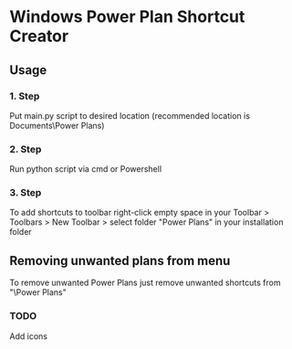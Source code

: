 # Windows Power Plan Shortcut Creator
## Usage
### 1. Step
Put main.py script to desired location (recommended location is Documents\Power Plans\)
### 2. Step
Run python script via cmd or Powershell
### 3. Step
To add shortcuts to toolbar right-click empty space in your Toolbar > Toolbars > New Toolbar > select folder "Power Plans" in your installation folder
## Removing unwanted plans from menu
To remove unwanted Power Plans just remove unwanted shortcuts from "<installation folder>\Power Plans"
### TODO
Add icons

